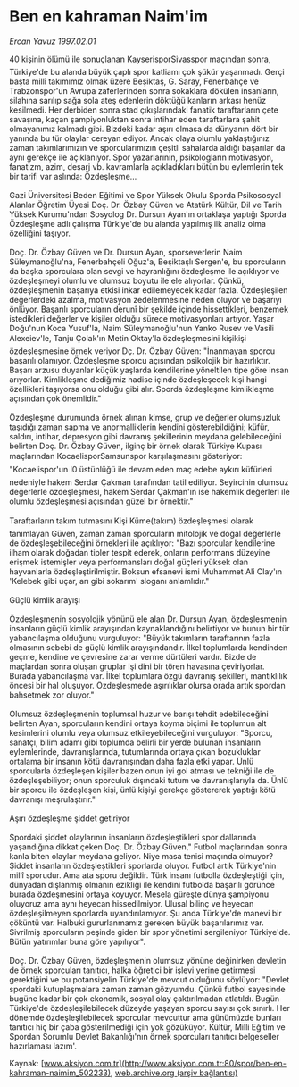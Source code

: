 # Ben en kahraman Naim'im

*Ercan Yavuz 1997.02.01*

<div class="pNewsDetailMainContent" itemprop="articleBody">
 40 kişinin ölümü ile sonuçlanan KayserisporSivasspor maçından sonra, Türkiye'de bu alanda büyük çaplı spor katliamı çok şükür yaşanmadı. Gerçi başta millî takımımız olmak üzere Beşiktaş, G. Saray, Fenerbahçe ve Trabzonspor'un Avrupa zaferlerinden sonra sokaklara dökülen insanların, silahına sarılıp sağa sola ateş edenlerin döktüğü kanların arkası henüz kesilmedi. Her derbiden sonra stad çıkışlarındaki fanatik taraftarların çete savaşına, kaçan şampiyonluktan sonra intihar eden taraftarlara şahit olmayanımız kalmadı gibi. Bizdeki kadar aşırı olmasa da dünyanın dört bir yanında bu tür olaylar cereyan ediyor. Ancak olaya olumlu yaklaştığınız zaman takımlarımızın ve sporcularımızın çeşitli sahalarda aldığı başarılar da aynı gerekçe ile açıklanıyor. Spor yazarlarının, psikologların motivasyon, fanatizm, azim, deşarj vb. kavramlarla açıkladıkları bütün bu eylemlerin tek bir tarifi var aslında: Özdeşleşme...
 <br/>
 <br/>
 Gazi Üniversitesi Beden Eğitimi ve Spor Yüksek Okulu Sporda Psikososyal Alanlar Öğretim Üyesi Doç. Dr. Özbay Güven ve Atatürk Kültür, Dil ve Tarih Yüksek Kurumu'ndan Sosyolog Dr. Dursun Ayan'ın ortaklaşa yaptığı Sporda Özdeşleşme adlı çalışma Türkiye'de bu alanda yapılmış ilk analiz olma özelliğini taşıyor.
 <br/>
 <br/>
 Doç. Dr. Özbay Güven ve Dr. Dursun Ayan, sporseverlerin Naim Süleymanoğlu'na, Fenerbahçeli Oğuz'a, Beşiktaşlı Sergen'e, bu sporcuların da başka sporculara olan sevgi ve hayranlığını özdeşleşme ile açıklıyor ve özdeşleşmeyi olumlu ve olumsuz boyutu ile ele alıyorlar. Çünkü, özdeşleşmenin başarıya etkisi inkar edilemeyecek kadar fazla. Özdeşleşilen değerlerdeki azalma, motivasyon zedelenmesine neden oluyor ve başarıyı önlüyor. Başarılı sporcuların derunî bir şekilde içinde hissettikleri, benzemek istedikleri değerler ve kişiler olduğu sürece motivasyonları artıyor. Yaşar Doğu'nun Koca Yusuf'la, Naim Süleymanoğlu'nun Yanko Rusev ve Vasili Alexeiev'le, Tanju Çolak'ın Metin Oktay'la özdeşleşmesini kişikişi özdeşleşmesine örnek veriyor Dç. Dr. Özbay Güven: "İnanmayan sporcu başarılı olamıyor. Özdeşleşme sporcu açısından psikolojik bir hazırlıktır. Başarı arzusu duyanlar küçük yaşlarda kendilerine yöneltilen tipe göre insan arıyorlar. Kimlikleşme dediğimiz hadise içinde özdeşleşecek kişi hangi özellikleri taşıyorsa onu olduğu gibi alır. Sporda özdeşleşme kimlikleşme açısından çok önemlidir."
 <br/>
 <br/>
 Özdeşleşme durumunda örnek alınan kimse, grup ve değerler olumsuzluk taşıdığı zaman sapma ve anormalliklerin kendini gösterebildiğini; küfür, saldırı, intihar, depresyon gibi davranış şekillerinin meydana gelebileceğini belirten Doç. Dr. Özbay Güven, ilginç bir örnek olarak Türkiye Kupası maçlarından KocaelisporSamsunspor karşılaşmasını gösteriyor: "Kocaelispor'un l0 üstünlüğü ile devam eden maç edebe aykırı küfürleri nedeniyle hakem Serdar Çakman tarafından tatil ediliyor. Seyircinin olumsuz değerlerle özdeşleşmesi, hakem Serdar Çakman'ın ise hakemlik değerleri ile olumlu özdeşleşmesi açısından güzel bir örnektir."
 <br/>
 <br/>
 Taraftarların takım tutmasını Kişi Küme(takım) özdeşleşmesi olarak tanımlayan Güven, zaman zaman sporcuların mitolojik ve doğal değerlerle de özdeşleşebileceğini örnekleri ile açıklıyor: "Bazı sporcular kendilerine ilham olarak doğadan tipler tespit ederek, onların performans düzeyine erişmek istemişler veya performansları doğal güçleri yüksek olan hayvanlarla özdeşleştirilmiştir. Boksun efsanevi ismi Muhammet Ali Clay'ın 'Kelebek gibi uçar, arı gibi sokarım' sloganı anlamlıdır."
 <br/>
 <br/>
 Güçlü kimlik arayışı
 <br/>
 <br/>
 Özdeşleşmenin sosyolojik yönünü ele alan Dr. Dursun Ayan, özdeşleşmenin insanların güçlü kimlik arayışından kaynaklandığını belirtiyor ve bunun bir tür yabancılaşma olduğunu vurguluyor: "Büyük takımların taraftarının fazla olmasının sebebi de güçlü kimlik arayışındandır. İlkel toplumlarda kendinden geçme, kendine ve çevresine zarar verme dürtüleri vardır. Bizde de maçlardan sonra oluşan gruplar işi dini bir tören havasına çeviriyorlar. Burada yabancılaşma var. İlkel toplumlara özgü davranış şekilleri, mantıklılık öncesi bir hal oluşuyor. Özdeşleşmede aşırılıklar olursa orada artık spordan bahsetmek zor oluyor."
 <br/>
 <br/>
 Olumsuz özdeşleşmenin toplumsal huzur ve barışı tehdit edebileceğini belirten Ayan, sporcuların kendini ortaya koyma biçimi ile toplumun alt kesimlerini olumlu veya olumsuz etkileyebileceğini vurguluyor: "Sporcu, sanatçı, bilim adamı gibi toplumda belirli bir yerde bulunan insanların eylemlerinde, davranışlarında, tutumlarında ortaya çıkan bozukluklar ortalama bir insanın kötü davranışından daha fazla etki yapar. Ünlü sporcularla özdeşleşen kişiler bazen onun iyi gol atması ve tekniği ile de özdeşleşebiliyor; onun sporculuk dışındaki tutum ve davranışlarıyla da. Ünlü bir sporcu ile özdeşleşen kişi, ünlü kişiyi gerekçe göstererek yaptığı kötü davranışı meşrulaştırır."
 <br/>
 <br/>
 Aşırı özdeşleşme şiddet getiriyor
 <br/>
 <br/>
 Spordaki şiddet olaylarının insanların özdeşleştikleri spor dallarında yaşandığına dikkat çeken Doç. Dr. Özbay Güven," Futbol maçlarından sonra kanla biten olaylar meydana geliyor. Niye masa tenisi maçında olmuyor? Şiddet insanların özdeşleştikleri sporlarda oluyor. Futbol artık Türkiye'nin millî sporudur. Ama ata sporu değildir. Türk insanı futbolla özdeşleştiği için, dünyadan dışlanmış olmanın ezikliği ile kendini futbolda başarılı görünce burada özdeşmesini ortaya koyuyor. Mesela güreşte dünya şampiyonu oluyoruz ama aynı heyecan hissedilmiyor. Ulusal bilinç ve heyecan özdeşleşilmeyen sporlarda uyandırılamıyor. Şu anda Türkiye'de manevi bir çöküntü var. Halbuki gururlanmamız gereken büyük başarılarımız var. Sivrilmiş sporcuların peşinde giden bir spor yönetimi sergileniyor Türkiye'de. Bütün yatırımlar buna göre yapılıyor".
 <br/>
 <br/>
 Doç. Dr. Özbay Güven, özdeşleşmenin olumsuz yönüne değinirken devletin de örnek sporcuları tanıtıcı, halka öğretici bir işlevi yerine getirmesi gerektiğini ve bu potansiyelin Türkiye'de mevcut olduğunu söylüyor: "Devlet spordaki kutuplaşmalara zaman zaman gözyumdu. Çünkü futbol sayesinde bugüne kadar bir çok ekonomik, sosyal olay çaktırılmadan atlatıldı. Bugün Türkiye'de özdeşleşilebilecek düzeyde yaşayan sporcu sayısı çok sınırlı. Her dönemde özdeşleşilebilecek sporcular mevcuttur ama günümüzde bunları tanıtıcı hiç bir çaba gösterilmediği için yok gözüküyor. Kültür, Milli Eğitim ve Spordan Sorumlu Devlet Bakanlığı'nın örnek sporcuları tanıtıcı belgeseller hazırlaması lazım'.
 <br/>
</div>


Kaynak: [www.aksiyon.com.tr](http://www.aksiyon.com.tr:80/spor/ben-en-kahraman-naimim_502233), [web.archive.org (arşiv bağlantısı)](http://web.archive.org/web/20150413055622/http://www.aksiyon.com.tr:80/spor/ben-en-kahraman-naimim_502233)

